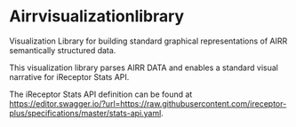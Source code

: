 # Airrvisualizationlibrary

Visualization Library for building standard graphical representations of AIRR semantically structured data. 

This visualization library parses AIRR DATA and enables a standard visual narrative for iReceptor Stats API.

The iReceptor Stats API definition can be found at https://editor.swagger.io/?url=https://raw.githubusercontent.com/ireceptor-plus/specifications/master/stats-api.yaml.
